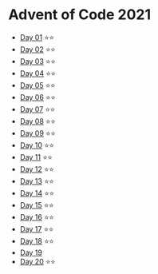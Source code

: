 # Advent of Code 2021

 - [Day 01](day01/README.md) ⭐️⭐️
 - [Day 02](day02/README.md) ⭐️⭐️
 - [Day 03](day03/README.md) ⭐️⭐️
 - [Day 04](day04/README.md) ⭐️⭐️
 - [Day 05](day05/README.md) ⭐️⭐️
 - [Day 06](day06/README.md) ⭐️⭐️
 - [Day 07](day07/README.md) ⭐️⭐️
 - [Day 08](day08/README.md) ⭐️⭐️
 - [Day 09](day09/README.md) ⭐️⭐️
 - [Day 10](day10/README.md) ⭐️⭐️
 - [Day 11](day11/README.md) ⭐️⭐️
 - [Day 12](day12/README.md) ⭐️⭐️
 - [Day 13](day13/README.md) ⭐️⭐️
 - [Day 14](day14/README.md) ⭐️⭐️
 - [Day 15](day15/README.md) ⭐️⭐️
 - [Day 16](day16/README.md) ⭐️⭐️
 - [Day 17](day17/README.md) ⭐️⭐️
 - [Day 18](day18/README.md) ⭐️⭐️
 - [Day 19](day19/README.md) 
 - [Day 20](day20/README.md) ⭐️⭐️